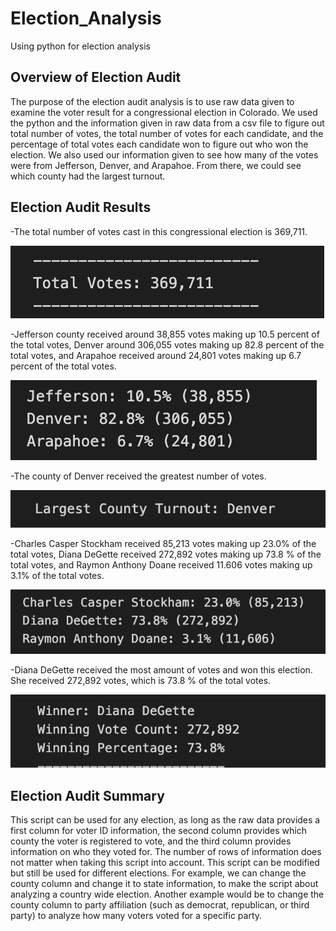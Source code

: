 # Election_Analysis
Using python for election analysis 

## Overview of Election Audit 
The purpose of the election audit analysis is to use raw data given to examine the voter result for a congressional election in Colorado. We used the python and the information given in raw data from a csv file to figure out total number of votes, the total number of votes for each candidate, and the percentage of total votes each candidate won to figure out who won the election. We also used our information given to see how many of the votes were from Jefferson, Denver, and Arapahoe. From there, we could see which county had the largest turnout.  

## Election Audit Results
-The total number of votes cast in this congressional election is 369,711. 

![](./Resources/total_votes.png)

-Jefferson county received around 38,855 votes making up 10.5 percent of the total votes, Denver around 306,055 votes making up 82.8 percent of the total votes, and Arapahoe received around 24,801 votes making up 6.7 percent of the total votes. 

![](./Resources/county_votes.png)

-The county of Denver received the greatest number of votes.

![](./Resources/county_winner.png)

-Charles Casper Stockham received 85,213 votes making up 23.0% of the total votes, Diana DeGette received 272,892 votes making up 73.8 % of the total votes, and Raymon Anthony Doane received 11.606 votes making up 3.1% of the total votes. 

![](./Resources/candidate_votes.png)

-Diana DeGette received the most amount of votes and won this election. She received 272,892 votes, which is 73.8 % of the total votes. 

![](./Resources/candidate_winner.png)


## Election Audit Summary 
This script can be used for any election, as long as the raw data provides a first column for voter ID information, the second column provides which county the voter is registered to vote, and the third column provides information on who they voted for. The number of rows of information does not matter when taking this script into account. This script can be modified but still be used for different elections. For example, we can change the county column and change it to state information, to make the script about analyzing a country wide election. Another example would be to change the county column to party affiliation (such as democrat, republican, or third party) to analyze how many voters voted for a specific party. 

